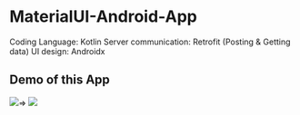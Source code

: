 # MaterialUI-Android-App
Coding Language: Kotlin
Server communication: Retrofit (Posting & Getting data)
UI design: Androidx

## Demo of this App<br/>
![](images/Gifs/20200210_172609.gif)=>
![](images/Gifs/20200210_162024.gif)
